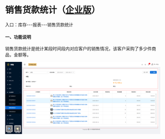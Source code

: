 # 销售货款统计（<u>企业版</u>）

入口：库存---报表---销售货款统计

#### 一、功能说明

​		销售货款统计是统计某段时间段内对应客户的销售情况，该客户采购了多少件商品，金额等。

![PNG](../image/报表管理/08-销售货款统计01.jpg)

